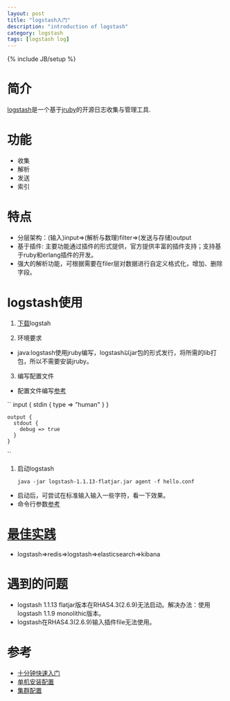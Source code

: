 ```yaml
---
layout: post
title: "logstash入门"
description: "introduction of logstash"
category: logstash 
tags: [logstash log]
---
```

{% include JB/setup %}

# 简介
[logstash](http://logstash.net)是一个基于[jruby](http://jruby.org)的开源日志收集与管理工具.

# 功能
- 收集
- 解析
- 发送
- 索引

# 特点
- 分层架构：(输入)input=>(解析与数理)filter=>(发送与存储)output
- 基于插件: 主要功能通过插件的形式提供，官方提供丰富的插件支持；支持基于ruby和erlang插件的开发。
- 强大的解析功能，可根据需要在filer层对数据进行自定义格式化，增加、删除字段。

# logstash使用 

1. [下载](http://logstash.objects.dreamhost.com/release/logstash-1.1.13-flatjar.jar)logstah

2. 环境要求
- java:logstash使用jruby编写，logstash以jar包的形式发行，将所需的lib打包，所以不需要安装jruby。

3. 编写配置文件

- 配置文件编写[参考](http://logstash.net/docs/1.1.13/configuration)

``
    input {
      stdin { 
        type => "human"
      } 
    }
    
    output {
      stdout {
        debug => true
      }
    }

``
1. 启动logstash
    
    ``java -jar logstash-1.1.13-flatjar.jar agent -f hello.conf``
- 启动后，可尝试在标准输入输入一些字符，看一下效果。
- 命令行参数[参考](http://logstash.net/docs/1.1.13/flags)


# [最佳实践](http://cleversoft.wordpress.com/2013/04/05/887/)
- logstash=>redis=>logstash=>elasticsearch=>kibana


# 遇到的问题
- logstash 1.1.13 flatjar版本在RHAS4.3(2.6.9)无法启动。解决办法：使用logstash 1.1.9 monolithic版本。
- logstash在RHAS4.3(2.6.9)输入插件file无法使用。

# 参考 
- [十分钟快速入门](http://logstash.net/docs/1.1.13/tutorials/10-minute-walkthrough/)
- [单机安装配置](http://logstash.net/docs/1.1.13/tutorials/getting-started-simple)
- [集群配置](http://logstash.net/docs/1.1.13/tutorials/getting-started-centralized)

